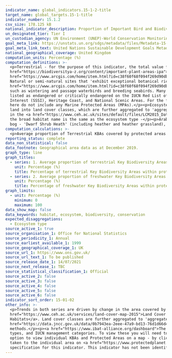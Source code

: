 ```yaml
---
indicator_name: global_indicators.15-1-2-title
target_name: global_targets.15-1-title
indicator_number: 15.1.2
csv_size: 178.125 kB
national_indicator_description: Proportion of Important Bird and Biodiversity Areas (IBAs) and Important Plant Areas (IPAs) that are covered by protected areas, by ecosystem type. 
un_designated_tier: Tier I
un_custodian_agency: UN Environment (UNEP)-World Conservation Monitoring Centre (WCMC), UN Environment (UNEP)
goal_meta_link: https://unstats.un.org/sdgs/metadata/files/Metadata-15-01-02.pdf
goal_meta_link_text: United Nations Sustainable Development Goals Metadata (PDF 455 KB)
national_geographical_coverage: United Kingdom
computation_units: Percentage (%)
computation_definitions: >-
  <p>Terrestrial - for the purpose of this indicator, the total value for terrestrial includes all ecosystem types that are included as disaggregations (including coastal and saltwater habitats within the land boundaries of the UK)</p><p><a
  href="https://biodiversitya-z.org/content/important-plant-areas-ipa">Key Biodiversity Area</a> - Key Biodiversity Areas (KBAs) include 1) <a href="https://biodiversitya-z.org/content/important-plant-areas-ipa">Important Plant Areas (IPAs)</a>, 2) <a
  href="https://www.arcgis.com/home/item.html?id=c38f60f68f094f269d90db26b1381837">Important Bird and Biodiversity Areas (IBAs)</a>, and 3) Alliance for Zero Extinction sites.</p><p><a href="https://biodiversitya-z.org/content/important-plant-areas-ipa">Important Plant Area (IPA)</a>  -
  Natural or semi-natural sites that 'exhibit exceptional botanical richness and/or support an outstanding assemblage of rare, threatened and/or endemic plant species and/or vegetation of high botanic value'</p><p><a
  href="https://www.arcgis.com/home/item.html?id=c38f60f68f094f269d90db26b1381837">Important Bird and Biodiversity Area (IBA)</a> - 'Selected on the basis of the bird numbers and species complements they hold. IBAs are particularly important for species that congregate in large numbers,
  such as wintering and passage waterbirds and breeding seabirds. Many sites have also been identified for species of global, and European/EU conservation concern.'</p><p>Alliance for Zero Extinction sites - Sites that contain '95% or more of the remaining population of one or more species
  listed as endangered or critically endangered on the IUCN Red List of Threatened Species'. There are currently no such sites in the UK.</p><p>Protected area - Protected areas include Nature Reserves, National Parks, Areas of Outstanding Natural Beauty (AONB), Sites of Special Scientific
  Interest (SSSI), Heritage Coast, and National Scenic Areas. For the full list of designations please see <a href="https://www.protectedplanet.net/country/GBR">Protected Planet</a>. Protected areas are taken from the World Database of Protected Areas (WDPA). Note that the data presented
  here do not include any Marine Protected Areas (MPAs).</p><p>Ecosystem type - Ecosystem type is determined using the Centre for Ecology and Hydrology's 2015 <a href="https://www.ceh.ac.uk/services/land-cover-map-2015">Land Cover Map (LCM2015)</a>. This uses satellite data to categorise
  land into land cover classes, which are further aggregated to 'aggregate classes', here referred to as Ecosystem type. Land cover classes are described in the <a href="https://data.jncc.gov.uk/data/0b7943ea-2eee-47a9-bd13-76d1d66d471f/JNCC-Report-307-SCAN-WEB.pdf">JNCC Report 307</a> and
  in the <a href="https://www.ceh.ac.uk/sites/default/files/LCM2015_Dataset_Documentation.pdf">Land Cover Map 2015 Documentation (PDF)</a>.</p><p> </p><p>The following definitions give the broad habitats included in each Ecosystem type, with notes in brackets. Where no definition is given,
  the broad habitat name is the same as the ecosystem type -</p><p>Arable - 'Arable and Horticulture'</p><p>Broadleaf woodland - 'Broadleaved, Mixed and Yew Woodland'</p><p>Coastal - 'Supra-littoral Rock', 'Littoral Rock' and 'Littoral Sediment' (including saltmarsh)</p><p>Mountain, heath,
  bog - 'Dwarf Shrub Heath' (including heather and heather grassland), 'Bog', and 'Inland Rock'.</p><p>Semi-natural grassland - 'Neutral Grassland', 'Calcareous Grassland', 'Acid Grassland', and 'Fen, Marsh and Swamp'.</p>
computation_calculations: >-
  <p>Average proportion of Terrestrial KBAs covered by protected areas  = sum area of KBAs of all ecosystem types except freshwater / sum area of protected areas of all ecosystrem types except freshwater *100.</p><p>No other calculations on the source data are required.
reporting_status: complete
data_non_statistical: false
data_footnote: Geographical area data as at December 2019.
graph_type: line
graph_titles:
  - series: 1. Average proportion of terrestrial Key Biodiversity Areas (KBAs) covered by protected areas
    unit: Percentage (%)
    title: Percentage of terrestrial Key Biodiversity Areas within protected areas (%)
  - series: 2. Average proportion of freshwater Key Biodiversity Areas (KBAs) covered by protected areas
    unit: Percentage (%)
    title: Percentage of freshwater Key Biodiversity Areas within protected areas (%)
graph_limits:
  - unit: Percentage (%)
    minimum: 0
    maximum: 100
data_show_map: false
data_keywords: habitat, ecosystem, biodiversity, conservation
expected_disaggregations:
  - Ecosystem type
source_active_1: true
source_organisation_1: Office for National Statistics
source_periodicity_1: Annual
source_earliest_available_1: 1999
source_geographical_coverage_1: UK
source_url_1: https://www.ons.gov.uk/
source_url_text_1: To be published
source_release_date_1: 14/07/2021
source_next_release_1: TBC
source_statistical_classification_1: Official
source_active_2: false
source_active_3: false
source_active_4: false
source_active_5: false
source_active_6: false
indicator_sort_order: 15-01-02
other_info: >-
  <p>Trends in both series are driven by change in the area covered by Protected Areas. There is no change in the area coverd by Key Biodiversity Areas over the time period presented<p><p>Ecosystem type is determined using the Centre for Ecology and Hydrology's 2015 <a
  href="https://www.ceh.ac.uk/services/land-cover-map-2015">Land Cover Map (LCM2015)</a>. This uses satellite data to categorise land into land cover classes, which are based on the <a href="https://jncc.gov.uk/our-work/uk-bap-priority-habitats/">Biodiversity Action Plan (BAP) Broad
  Habitats</a>. Land cover classes are further aggregated to 'aggregate classes', here referred to as Ecosystem type.  See definitions (above) for the land cover classes that are included in each ecosystem type. Land cover classes are described in the <a
  href="https://data.jncc.gov.uk/data/0b7943ea-2eee-47a9-bd13-76d1d66d471f/JNCC-Report-307-SCAN-WEB.pdf">JNCC Report 307 (PDF)</a>. Please see the <a href="https://www.ceh.ac.uk/sites/default/files/LCM2015_Dataset_Documentation.pdf">Land Cover Map 2015 Documentation (PDF)</a> for
  methods.</p><p><a href="https://www.ibat-alliance.org/dashboard">The International Biodiversity Assessment Tool (IBAT)</a> reports international data for this indicator. UK-level data can be found in the Country Profiles, with further information included on Protected Area designation
  types, and IUCN management categories. To view these you will need to create a log in but this is free to do. Please note that the figures we present here differ slightly, because we include an extra set of Key Biodiversity Areas (KBAs), namely Important Plant Areas. IBAT gives the
  option to view individual KBAs and Protected Areas on a map - by clicking on KBAs, and then on the name of the area the user is given more information on why it is classed as a KBA and the species present. By clicking on Protected Areas, and then on the name of the area, the user is
  taken to the individual area on <a href="https://www.protectedplanet.net/en/search-areas?geo_type=site">Protected Planet</a>. To use the map go to <a href="https://www.ibat-alliance.org/visual-data-map">Data Map</a> and make selections in Apply Layers.</p><p> Data follows the UN
  specification for this indicator. This indicator has not been identified in collaboration with topic experts.
---
```

